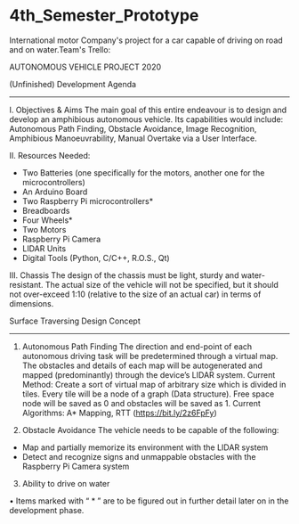 # 4th_Semester_Prototype
International motor Company's project for a car capable of driving on road and on water.Team's Trello:

AUTONOMOUS VEHICLE PROJECT 2020


(Unfinished) Development Agenda
________________________________________________________________________________________________________________________________________

I.	Objectives & Aims
The main goal of this entire endeavour is to design and develop an amphibious autonomous vehicle. Its capabilities would include: Autonomous Path Finding, Obstacle Avoidance, Image Recognition, Amphibious Manoeuvrability, Manual Overtake via a User Interface.

II.	Resources Needed:
-	Two Batteries (one specifically for the motors, another one for the microcontrollers)
-	An Arduino Board
-	Two Raspberry Pi microcontrollers*
-	Breadboards
-	Four Wheels*
-	Two Motors
-	Raspberry Pi Camera
-	LIDAR Units
-	Digital Tools (Python, C/C++, R.O.S., Qt)

III. Chassis
The design of the chassis must be light, sturdy and water-resistant. The actual size of the vehicle will not be specified, but it should not over-exceed 1:10 (relative to the size of an actual car) in terms of dimensions.



Surface Traversing Design Concept
________________________________________________________________________________________________________________________________________


1.	Autonomous Path Finding
The direction and end-point of each autonomous driving task will be predetermined through a virtual map. The obstacles and details of each map will be autogenerated and mapped (predominantly) through the device’s LIDAR system.
Current Method: Create a sort of virtual map of arbitrary size which is divided in tiles. Every tile will be a node of a graph (Data structure). Free space node will be saved as 0 and obstacles will be saved as 1. 
Current Algorithms: A* Mapping, RTT (https://bit.ly/2z6FpFy)

2.	Obstacle Avoidance
The vehicle needs to be capable of the following:
-	Map and partially memorize its environment with the LIDAR system
-	Detect and recognize signs and unmappable obstacles with the Raspberry Pi Camera system
3. Ability to drive on water


•	Items marked with “ * ” are to be figured out in further detail later on in the development phase.
